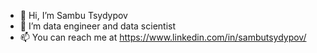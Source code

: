 - 👋 Hi, I’m Sambu Tsydypov
- 👀 I’m data engineer and data scientist
- 📫 You can reach me at https://www.linkedin.com/in/sambutsydypov/

<!---
sambu2010/sambu2010 is a ✨ special ✨ repository because its `README.md` (this file) appears on your GitHub profile.
You can click the Preview link to take a look at your changes.
--->
